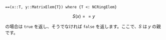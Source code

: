 ```
==(x::T, y::MatrixElem{T}) where {T <: NCRingElem}
```

$$
S(x) == y
$$

の場合は `true` を返し、そうでなければ `false` を返します。ここで、$S$ は $y$ の親です。
